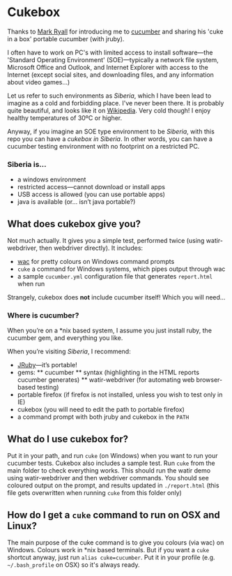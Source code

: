 # Cukebox

Thanks to [Mark Ryall](https://github.com/markryall) for introducing me to [cucumber](http://cukes.info/) and sharing his 'cuke in a box' portable cucumber (with jruby).

I often have to work on PC's with limited access to install software—the 'Standard Operating Environment' (SOE)—typically a network file system, Microsoft Office and Outlook, and Internet Explorer with access to the Internet (except social sites, and downloading files, and any information about video games…)

Let us refer to such environments as _Siberia_, which I have been lead to imagine as a cold and forbidding place. I've never been there. It is probably quite beautiful, and looks like it on [Wikipedia](http://en.wikipedia.org/wiki/Siberia "Siberia — Wikipedia").
Very cold though! I enjoy healthy temperatures of 30ºC or higher.

Anyway, if you imagine an SOE type environment to be _Siberia_, with this repo you can have a _cukebox in Siberia_.
In other words, you can have a cucumber testing environment with no footprint on a restricted PC.

### Siberia is…

* a windows environment
* restricted access—cannot download or install apps
* USB access is allowed (you can use portable apps)
* java is available (or… isn’t java portable?)

## What does cukebox give you?

Not much actually. It gives you a simple test, performed twice (using watir-webdriver, then webdriver directly).
It includes:

* [wac](https://github.com/aslakhellesoy/wac) for pretty colours on Windows command prompts
* `cuke` a command for Windows systems, which pipes output through wac
* a sample `cucumber.yml` configuration file that generates `report.html` when run

Strangely, cukebox does **not** include cucumber itself! Which you will need…

### Where is cucumber?

When you’re on a *nix based system, I assume you just install ruby, the cucumber gem, and everything you like.

When you’re visiting _Siberia_, I recommend:

* [JRuby](http://www.jruby.org/)—it’s portable!
* gems:
** cucumber
** syntax (highlighting in the HTML reports cucumber generates)
** watir-webdriver (for automating web browser-based testing)
* portable firefox (if firefox is not installed, unless you wish to test only in IE)
* cukebox (you will need to edit the path to portable firefox)
* a command prompt with both jruby and cukebox in the `PATH`

## What do I use cukebox for?

Put it in your path, and run `cuke` (on Windows) when you want to run your cucumber tests.
Cukebox also includes a sample test. Run `cuke` from the main folder to check everything works.
This should run the watir demo using watir-webdriver and then webdriver commands.
You should see coloured output on the prompt, and results updated in `./report.html` (this file gets overwritten when running `cuke` from this folder only)

## How do I get a `cuke` command to run on OSX and Linux?

The main purpose of the cuke command is to give you colours (via wac) on Windows. Colours work in *nix based terminals. But if you want a `cuke` shortcut anyway, just run `alias cuke=cucumber`. Put it in your profile (e.g. `~/.bash_profile` on OSX) so it's always ready.